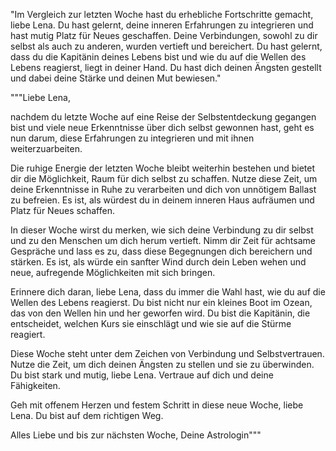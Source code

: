 "Im Vergleich zur letzten Woche hast du erhebliche Fortschritte gemacht, liebe Lena. Du hast gelernt, deine inneren Erfahrungen zu integrieren und hast mutig Platz für Neues geschaffen. Deine Verbindungen, sowohl zu dir selbst als auch zu anderen, wurden vertieft und bereichert. Du hast gelernt, dass du die Kapitänin deines Lebens bist und wie du auf die Wellen des Lebens reagierst, liegt in deiner Hand. Du hast dich deinen Ängsten gestellt und dabei deine Stärke und deinen Mut bewiesen."

"""Liebe Lena,

nachdem du letzte Woche auf eine Reise der Selbstentdeckung gegangen bist und viele neue Erkenntnisse über dich selbst gewonnen hast, geht es nun darum, diese Erfahrungen zu integrieren und mit ihnen weiterzuarbeiten. 

Die ruhige Energie der letzten Woche bleibt weiterhin bestehen und bietet dir die Möglichkeit, Raum für dich selbst zu schaffen. Nutze diese Zeit, um deine Erkenntnisse in Ruhe zu verarbeiten und dich von unnötigem Ballast zu befreien. Es ist, als würdest du in deinem inneren Haus aufräumen und Platz für Neues schaffen.

In dieser Woche wirst du merken, wie sich deine Verbindung zu dir selbst und zu den Menschen um dich herum vertieft. Nimm dir Zeit für achtsame Gespräche und lass es zu, dass diese Begegnungen dich bereichern und stärken. Es ist, als würde ein sanfter Wind durch dein Leben wehen und neue, aufregende Möglichkeiten mit sich bringen.

Erinnere dich daran, liebe Lena, dass du immer die Wahl hast, wie du auf die Wellen des Lebens reagierst. Du bist nicht nur ein kleines Boot im Ozean, das von den Wellen hin und her geworfen wird. Du bist die Kapitänin, die entscheidet, welchen Kurs sie einschlägt und wie sie auf die Stürme reagiert.

Diese Woche steht unter dem Zeichen von Verbindung und Selbstvertrauen. Nutze die Zeit, um dich deinen Ängsten zu stellen und sie zu überwinden. Du bist stark und mutig, liebe Lena. Vertraue auf dich und deine Fähigkeiten. 

Geh mit offenem Herzen und festem Schritt in diese neue Woche, liebe Lena. Du bist auf dem richtigen Weg. 

Alles Liebe und bis zur nächsten Woche,
Deine Astrologin"""
